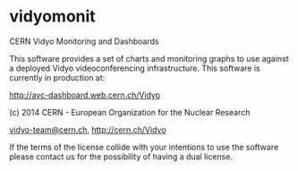 vidyomonit
==========

CERN Vidyo Monitoring and Dashboards

This software provides a set of charts and monitoring graphs to use against a deployed Vidyo videoconferencing infrastructure.
This software is currently in production at:

http://avc-dashboard.web.cern.ch/Vidyo

(c) 2014 CERN - European Organization for the Nuclear Research

vidyo-team@cern.ch, http://cern.ch/Vidyo

If the terms of the license collide with your intentions to use the software please contact us for the possibility of having a dual license. 
